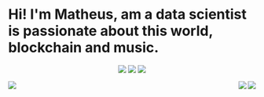 

# Hi! I'm Matheus, am a data scientist is passionate about this world, blockchain and music.

<p  align="center" width=auto  height=auto>
 <img align="auto" src="https://img.shields.io/badge/Gmail-28282b?style=for-the-badge&logo=gmail&logoColor=none" href="mailto:matheussilbrand@gmail.com">
 <img align="auto"  src="https://img.shields.io/badge/LinkedIn-28282b?style=for-the-badge&logo=linkedin&logoColor=none" href="https://www.linkedin.com/in/matheussbrandao">
 <img align="auto"  src="https://img.shields.io/badge/github-28282b?style=for-the-badge&logo=github&logoColor=none" href="https://github.com/matheussbrand">
</p>

<p align="justify">  
  <img align ="left" src="https://spotify-recently-played-readme.vercel.app/api?user=12178109534&unique=1">
  <img align="right" src="https://github-readme-stats.vercel.app/api/top-langs/?username=matheussbrand&layout=compact&theme=dark" href="https://github.com/anuraghazra/github-readme-stats">
</p>
<p align="justify">
   <img align="right" src="https://github-readme-stats.vercel.app/api?username=matheussbrand&show_icons=true&theme=dark">
</p>
